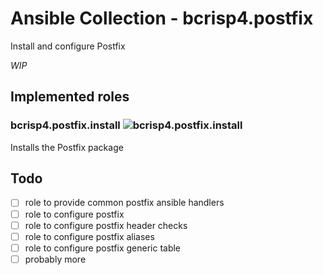 # Ansible Collection - bcrisp4.postfix

Install and configure Postfix

*WIP*

## Implemented roles

### bcrisp4.postfix.install ![bcrisp4.postfix.install](https://github.com/bcrisp4/ansible-collection-postfix/workflows/bcrisp4.postfix.install/badge.svg)

Installs the Postfix package


## Todo
- [ ] role to provide common postfix ansible handlers
- [ ] role to configure postfix
- [ ] role to configure postfix header checks
- [ ] role to configure postfix aliases
- [ ] role to configure postfix generic table
- [ ] probably more
